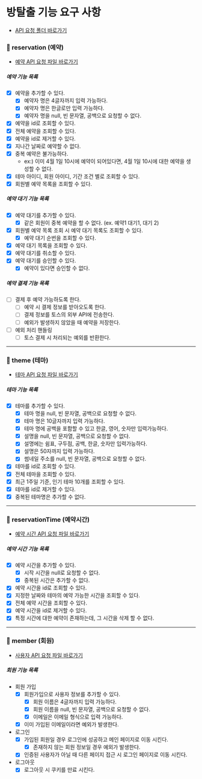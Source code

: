 # 방탈출 기능 요구 사항

- [API 요청 폴더 바로가기](api-test)

### 📌 reservation (예약)

- [예약 API 요청 파일 바로가기](api-test/reservation-api.http)

##### 예약 기능 목록

- [x] 예약을 추가할 수 있다.
    - [x] 예약자 명은 4글자까지 입력 가능하다.
    - [x] 예약자 명은 한글로만 입력 가능하다.
    - [x] 예약자 명을 null, 빈 문자열, 공백으로 요청할 수 없다.
- [x] 예약을 id로 조회할 수 있다.
- [x] 전체 예약을 조회할 수 있다.
- [x] 예약을 id로 제거할 수 있다.
- [x] 지나간 날짜로 예약할 수 없다.
- [x] 중복 예약은 불가능하다.
    - ex:) 이미 4월 1일 10시에 예약이 되어있다면, 4월 1일 10시에 대한 예약을 생성할 수 없다.
- [x] 테마 아이디, 회원 아이디, 기간 조건 별로 조회할 수 있다.
- [x] 회원별 예약 목록을 조회할 수 있다.

##### 예약 대기 기능 목록

- [x] 예약 대기를 추가할 수 있다.
    - [x] 같은 회원이 중복 예약을 할 수 없다. (ex. 예약1 대기1, 대기 2)
- [x] 회원별 예약 목록 조회 시 예약 대기 목록도 조회할 수 있다.
    - [x] 예약 대기 순번을 조회할 수 있다.
- [x] 예약 대기 목록을 조회할 수 있다.
- [x] 예약 대기를 취소할 수 있다.
- [x] 예약 대기를 승인할 수 있다.
    - [x] 예약이 있다면 승인할 수 없다.

##### 예약 결제 기능 목록

- [ ] 결제 후 예약 가능하도록 한다.
    - [ ] 예약 시 결제 정보를 받아오도록 한다.
    - [ ] 결제 정보를 토스의 외부 API에 전송한다.
    - [ ] 예외가 발생하지 않았을 때 예약을 저장한다.
- [ ] 예외 처리 핸들링
    - [ ] 토스 결제 시 처리되는 예외를 반환한다.

---

### 📌 theme (테마)

- [테마 API 요청 파일 바로가기](api-test/theme-api.http) <br>

##### 테마 기능 목록

- [x] 테마를 추가할 수 있다.
    - [x] 테마 명을 null, 빈 문자열, 공백으로 요청할 수 없다.
    - [x] 테마 명은 10글자까지 입력 가능하다.
    - [x] 테마 명에 공백을 포함할 수 있고 한글, 영어, 숫자만 입력가능하다.
    - [x] 설명을 null, 빈 문자열, 공백으로 요청할 수 없다.
    - [x] 설명에는 쉼표, 구두점, 공백, 한글, 숫자만 입력가능하다.
    - [x] 설명은 50자까지 입력 가능하다.
    - [x] 썸네일 주소를 null, 빈 문자열, 공백으로 요청할 수 없다.
- [x] 테마를 id로 조회할 수 있다.
- [x] 전체 테마을 조회할 수 있다.
- [x] 최근 1주일 기준, 인기 테마 10개를 조회할 수 있다.
- [x] 테마를 id로 제거할 수 있다.
- [x] 중복된 테마명은 추가할 수 없다.

---

### 📌 reservationTime (예약시간)

- [예약 시간 API 요청 파일 바로가기](api-test/reservationtime-api.http) <br>

##### 예약 시간 기능 목록

- [x] 예약 시간을 추가할 수 있다.
    - [x] 시작 시간을 null로 요청할 수 없다.
    - [x] 중복된 시간은 추가할 수 없다.
- [x] 예약 시간을 id로 조회할 수 있다.
- [x] 지정한 날짜와 테마의 예약 가능한 시간을 조회할 수 있다.
- [x] 전체 예약 시간을 조회할 수 있다.
- [x] 예약 시간을 id로 제거할 수 있다.
- [x] 특정 시간에 대한 예약이 존재하는데, 그 시간을 삭제 할 수 없다.

---

### 📌 member (회원)

- [사용자 API 요청 파일 바로가기](api-test/member-api.http) <br>

##### 회원 기능 목록

- 회원 가입
    - [x] 회원가입으로 사용자 정보를 추가할 수 있다.
        - [x] 회원 이름은 4글자까지 입력 가능하다.
        - [x] 회원 이름을 null, 빈 문자열, 공백으로 요청할 수 없다.
        - [x] 이메일은 이메일 형식으로 입력 가능하다.
    - [x] 이미 가입된 이메일이라면 예외가 발생한다.

- 로그인
    - [x] 가입된 회원일 경우 로그인에 성공하고 메인 페이지로 이동 시킨다.
        - [x] 존재하지 않는 회원 정보일 경우 예외가 발생한다.
    - [x] 인증된 사용자가 아닐 때 다른 페이지 접근 시 로그인 페이지로 이동 시킨다.

- 로그아웃
    - [x] 로그아웃 시 쿠키를 만료 시킨다.
